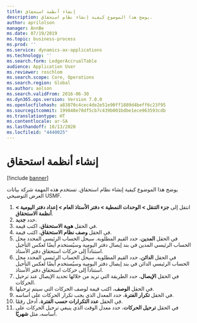 ```yaml
---
title: إنشاء أنظمة استحقاق
description: يوضح هذا الموضوع كيفية إنشاء نظام استحقاق.
author: aprilolson
manager: AnnBe
ms.date: 07/19/2019
ms.topic: business-process
ms.prod: ''
ms.service: dynamics-ax-applications
ms.technology: ''
ms.search.form: LedgerAccrualTable
audience: Application User
ms.reviewer: roschlom
ms.search.scope: Core, Operations
ms.search.region: Global
ms.author: aolson
ms.search.validFrom: 2016-06-30
ms.dyn365.ops.version: Version 7.0.0
ms.openlocfilehash: a83870c4cec4de2e51e90ff1889d4beff6c23f95
ms.sourcegitcommit: 199848e78df5cb7c439b001bdbe1ece963593cdb
ms.translationtype: HT
ms.contentlocale: ar-SA
ms.lasthandoff: 10/13/2020
ms.locfileid: "4440025"
---
```

# <a name="create-accrual-schemes"></a>إنشاء أنظمة استحقاق

[!include [banner](../../includes/banner.md)]

يوضح هذا الموضوع كيفية إنشاء نظام استحقاق. تستخدم هذه المهمة شركة بيانات العرض التوضيحي USMF.

1. انتقل إلى **جزء التنقل > الوحدات النمطية > دفتر الأستاذ العام > إعداد دفتر اليومية > أنظمة الاستحقاق**.
2. حدد **جديد**.
3. في الحقل **هوية الاستحقاق**، اكتب قيمة.
4. في الحقل **وصف نظام الاستحقاق**، اكتب قيمة.
5. في الحقل **المدين**، حدد القيم المطلوبة. سيحل الحساب الرئيسي المحدد محل الحساب الرئيسي المدين في بند إيصال دفتر اليومية وسيُستخدم أيضًا لعكس التأجيل استناداً إلى حركات استحقاق دفتر الأستاذ.  
6. في الحقل **الدائن**، حدد القيم المطلوبة. سيحل الحساب الرئيسي المحدد محل الحساب الرئيسي الدائن في بند إيصال دفتر اليومية وسيُستخدم أيضًا لعكس التأجيل استناداً إلى حركات استحقاق دفتر الأستاذ.  
7. في الحقل **الإيصال**، حدد الطريقة التي تريد من خلالها تحديد الإيصال عند ترحيل الحركات.
8. في الحقل **الوصف**، اكتب قيمة لوصف الحركات التي سيتم ترحيلها.
9. في الحقل **تكرار الفترة**، حدد المعدل الذي يجب تكرار الحركات على أساسه.
10. في الحقل **عدد التكرارات حسب الفترة**، أدخل رقمًا.
11. في الحقل **ترحيل الحركات**، حدد معدل الوقت الذي ينبغي ترحيل الحركات على أساسه، مثل **شهريًا**.

